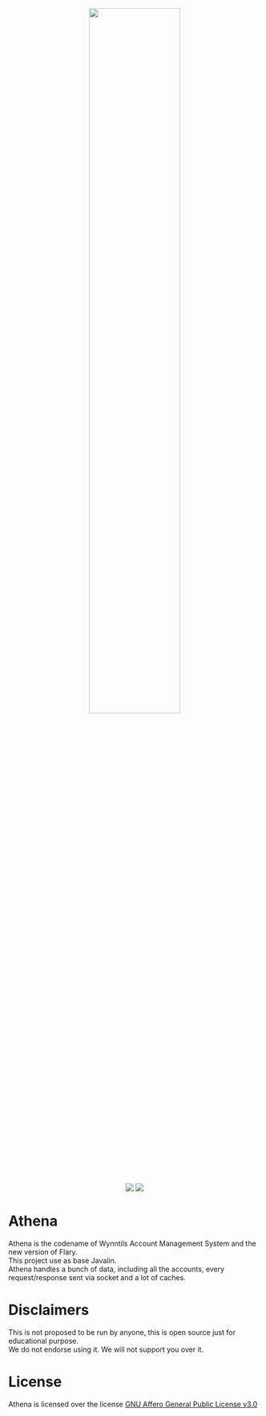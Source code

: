 <p align="center">
<img src="https://cdn.wynntils.com/athena_logo_1600x1600.png" width=60%>
<br>
<a href="https://discord.gg/ve49m9J"><img src="https://discordapp.com/api/guilds/394189072635133952/widget.png"></a>
    <a href="https://github.com/Wynntils/Athena/blob/master/LICENSE"><img src="https://img.shields.io/badge/license-AGLP%203.0-green.svg"></a>
</p>

Athena
========
Athena is the codename of Wynntils Account Management System and the new version of Flary.<br>
This project use as base Javalin.<br>
Athena handles a bunch of data, including all the accounts, every request/response sent via socket and a lot of caches.

Disclaimers
========
This is not proposed to be run by anyone, this is open source just for educational purpose.<br>
We do not endorse using it. We will not support you over it.

License
========
Athena is licensed over the license <a href="https://github.com/Wynntils/Athena/blob/master/LICENSE">GNU Affero General Public License v3.0</a>